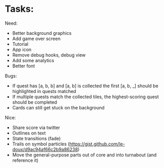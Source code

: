 
# Tasks:

Need:
* Better background graphics
* Add game over screen
* Tutorial
* App icon
* Remove debug hooks, debug view
* Add some analytics
* Better font

Bugs:
* If quest has [a, b, b] and [a, b] is collected the first [a, b, _] should be highlighted in quests matched
* If multiple quests match the collected tiles, the highest-scoring quest should be completed
* Cards can still get stuck on the background

Nice:
* Share score via twitter
* Outlines on text
* State transitions (fade)
* Trails on symbol particles (https://gist.github.com/le-doux/d9ac94af66c2b9a86238)
* Move the general-purpose parts out of core and into turnabout (and reference it)
